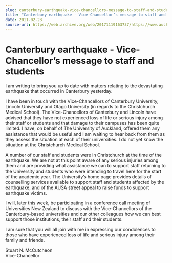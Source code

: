 ```yaml
---
slug: canterbury-earthquake-vice-chancellors-message-to-staff-and-students
title: "Canterbury earthquake - Vice-Chancellor’s message to staff and students"
date: 2011-02-23
source-url: https://web.archive.org/web/20171119163737/https://www.auckland.ac.nz/en/about/news-events-and-notices/notices/notices-2011/2011/02/23/Canterbury-earthquake-Vice-Chancellors-message-to-staff-and-students.html
---
```

Canterbury earthquake - Vice-Chancellor’s message to staff and students
=======================================================================

I am writing to bring you up to date with matters relating to the devastating earthquake that occurred in Canterbury yesterday.

I have been in touch with the Vice-Chancellors of Canterbury University, Lincoln University and Otago University (in regards to the Christchurch Medical School). The Vice-Chancellors of Canterbury and Lincoln have advised that they have not experienced loss of life or serious injury among their staff or students and that damage to their campuses has been quite limited. I have, on behalf of The University of Auckland, offered them any assistance that would be useful and I am waiting to hear back from them as they assess the situation at each of their universities. I do not yet know the situation at the Christchurch Medical School.

A number of our staff and students were in Christchurch at the time of the earthquake. We are not at this point aware of any serious injuries among them and are providing what assistance we can to support staff returning to the University and students who were intending to travel here for the start of the academic year. The University’s home page provides details of counselling services available to support staff and students affected by the earthquake, and of the AUSA street appeal to raise funds to support earthquake victims.

I will, later this week, be participating in a conference call meeting of Universities New Zealand to discuss with the Vice-Chancellors of the Canterbury-based universities and our other colleagues how we can best support those institutions, their staff and their students.

I am sure that you will all join with me in expressing our condolences to those who have experienced loss of life and serious injury among their family and friends.

Stuart N. McCutcheon  
Vice-Chancellor